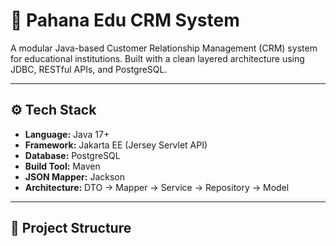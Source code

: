 # 📘 Pahana Edu CRM System

A modular Java-based Customer Relationship Management (CRM) system for educational institutions. Built with a clean layered architecture using JDBC, RESTful APIs, and PostgreSQL.

---

## ⚙️ Tech Stack

- **Language:** Java 17+
- **Framework:** Jakarta EE (Jersey Servlet API)
- **Database:** PostgreSQL
- **Build Tool:** Maven
- **JSON Mapper:** Jackson
- **Architecture:** DTO → Mapper → Service → Repository → Model

---

## 📁 Project Structure

